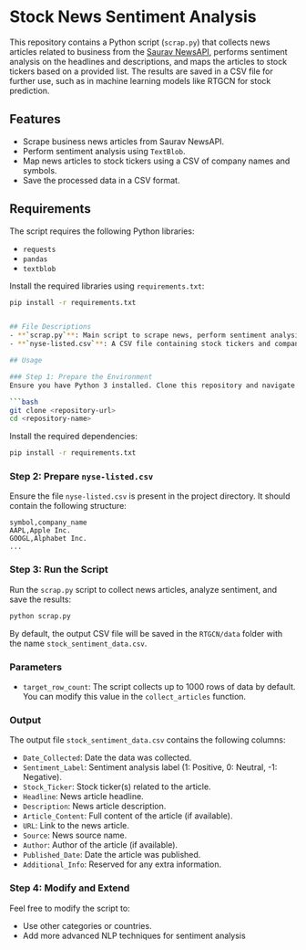# Stock News Sentiment Analysis

This repository contains a Python script (`scrap.py`) that collects news articles related to business from the [Saurav NewsAPI](https://saurav.tech/NewsAPI/), performs sentiment analysis on the headlines and descriptions, and maps the articles to stock tickers based on a provided list. The results are saved in a CSV file for further use, such as in machine learning models like RTGCN for stock prediction.

## Features
- Scrape business news articles from Saurav NewsAPI.
- Perform sentiment analysis using `TextBlob`.
- Map news articles to stock tickers using a CSV of company names and symbols.
- Save the processed data in a CSV format.

## Requirements
The script requires the following Python libraries:
- `requests`
- `pandas`
- `textblob`

Install the required libraries using `requirements.txt`:

```bash
pip install -r requirements.txt


## File Descriptions
- **`scrap.py`**: Main script to scrape news, perform sentiment analysis, and save data.
- **`nyse-listed.csv`**: A CSV file containing stock tickers and company names. Used to map news articles to stock tickers.

## Usage

### Step 1: Prepare the Environment
Ensure you have Python 3 installed. Clone this repository and navigate to the project directory:

```bash
git clone <repository-url>
cd <repository-name>
```

Install the required dependencies:

```bash
pip install -r requirements.txt
```

### Step 2: Prepare `nyse-listed.csv`
Ensure the file `nyse-listed.csv` is present in the project directory. It should contain the following structure:

```
symbol,company_name
AAPL,Apple Inc.
GOOGL,Alphabet Inc.
...
```

### Step 3: Run the Script
Run the `scrap.py` script to collect news articles, analyze sentiment, and save the results:

```bash
python scrap.py
```

By default, the output CSV file will be saved in the `RTGCN/data` folder with the name `stock_sentiment_data.csv`.

### Parameters
- `target_row_count`: The script collects up to 1000 rows of data by default. You can modify this value in the `collect_articles` function.

### Output
The output file `stock_sentiment_data.csv` contains the following columns:
- `Date_Collected`: Date the data was collected.
- `Sentiment_Label`: Sentiment analysis label (1: Positive, 0: Neutral, -1: Negative).
- `Stock_Ticker`: Stock ticker(s) related to the article.
- `Headline`: News article headline.
- `Description`: News article description.
- `Article_Content`: Full content of the article (if available).
- `URL`: Link to the news article.
- `Source`: News source name.
- `Author`: Author of the article (if available).
- `Published_Date`: Date the article was published.
- `Additional_Info`: Reserved for any extra information.

### Step 4: Modify and Extend
Feel free to modify the script to:
- Use other categories or countries.
- Add more advanced NLP techniques for sentiment analysis
